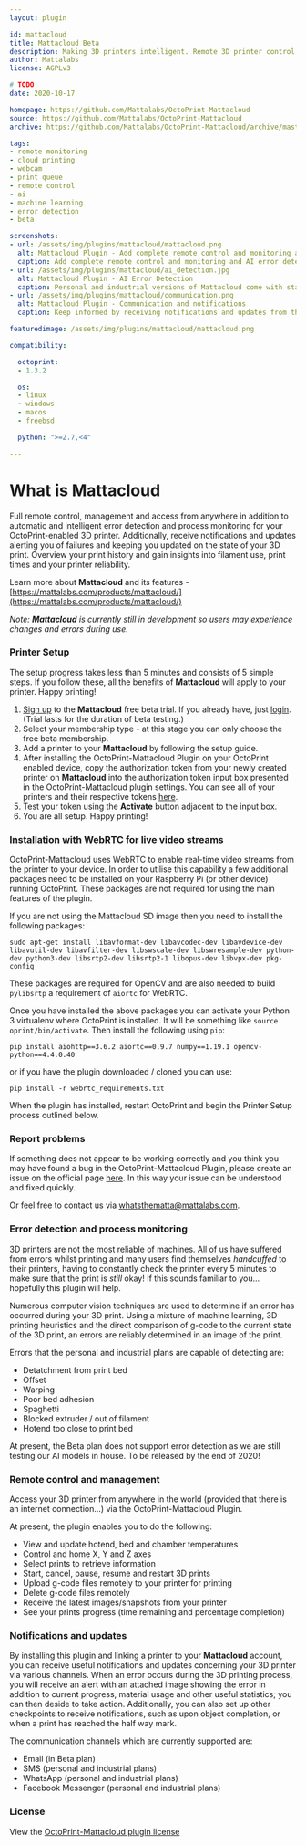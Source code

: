 ```yaml
---
layout: plugin

id: mattacloud
title: Mattacloud Beta
description: Making 3D printers intelligent. Remote 3D printer control and management from anywhere with advanced AI error detection and informative notifications.
author: Mattalabs
license: AGPLv3

# TODO
date: 2020-10-17

homepage: https://github.com/Mattalabs/OctoPrint-Mattacloud
source: https://github.com/Mattalabs/OctoPrint-Mattacloud
archive: https://github.com/Mattalabs/OctoPrint-Mattacloud/archive/master.zip

tags:
- remote monitoring
- cloud printing
- webcam
- print queue
- remote control
- ai
- machine learning
- error detection
- beta

screenshots:
- url: /assets/img/plugins/mattacloud/mattacloud.png
  alt: Mattacloud Plugin - Add complete remote control and monitoring and AI error detection to your 3D printer with Mattacloud by Mattalabs
  caption: Add complete remote control and monitoring and AI error detection to your 3D printer
- url: /assets/img/plugins/mattacloud/ai_detection.jpg
  alt: Mattacloud Plugin - AI Error Detection
  caption: Personal and industrial versions of Mattacloud come with state-of-the-art AI error detection (still being tested internally).
- url: /assets/img/plugins/mattacloud/communication.png
  alt: Mattacloud Plugin - Communication and notifications
  caption: Keep informed by receiving notifications and updates from the Mattacloud to your device.

featuredimage: /assets/img/plugins/mattacloud/mattacloud.png

compatibility:

  octoprint:
  - 1.3.2

  os:
  - linux
  - windows
  - macos
  - freebsd

  python: ">=2.7,<4"

---
```


# What is Mattacloud

Full remote control, management and access from anywhere in addition to automatic and intelligent error detection and process monitoring for your OctoPrint-enabled 3D printer. Additionally, receive notifications and updates alerting you of failures and keeping you updated on the state of your 3D print. Overview your print history and gain insights into filament use, print times and your printer reliability.

Learn more about **Mattacloud** and its features - [https://mattalabs.com/products/mattacloud/](https://mattalabs.com/products/mattacloud/)

_Note: **Mattacloud** is currently still in development so users may experience changes and errors during use._

### Printer Setup

The setup progress takes less than 5 minutes and consists of 5 simple steps. If you follow these, all the benefits of **Mattacloud** will apply to your printer. Happy printing!

1. [Sign up](https://cloud.mattalabs.com/accounts/signup/) to the **Mattacloud** free beta trial. If you already have, just [login](https://cloud.mattalabs.com/accounts/login/). (Trial lasts for the duration of beta testing.)
2. Select your membership type - at this stage you can only choose the free beta membership.
3. Add a printer to your **Mattacloud** by following the setup guide.
4. After installing the OctoPrint-Mattacloud Plugin on your OctoPrint enabled device, copy the authorization token from your newly created printer on **Mattacloud** into the authorization token input box presented in the OctoPrint-Mattacloud plugin settings. You can see all of your printers and their respective tokens [here](https://cloud.mattalabs.com/printer-dashboard/).
5. Test your token using the **Activate** button adjacent to the input box.
6. You are all setup. Happy printing!

### Installation with WebRTC for live video streams

OctoPrint-Mattacloud uses WebRTC to enable real-time video streams from the printer to your device. In order to utilise this capability a few additional packages need to be installed on your Raspberry Pi (or other device) running OctoPrint. These packages are not required for using the main features of the plugin.

If you are not using the Mattacloud SD image then you need to install the following packages:

```
sudo apt-get install libavformat-dev libavcodec-dev libavdevice-dev libavutil-dev libavfilter-dev libswscale-dev libswresample-dev python-dev python3-dev libsrtp2-dev libsrtp2-1 libopus-dev libvpx-dev pkg-config
```

These packages are required for OpenCV and are also needed to build `pylibsrtp` a requirement of `aiortc` for WebRTC.

Once you have installed the above packages you can activate your Python 3 virtualenv where OctoPrint is installed. It will be something like ```source oprint/bin/activate```. Then install the following using `pip`:

```
pip install aiohttp==3.6.2 aiortc==0.9.7 numpy==1.19.1 opencv-python==4.4.0.40
```

or if you have the plugin downloaded / cloned you can use:

```
pip install -r webrtc_requirements.txt
```

When the plugin has installed, restart OctoPrint and begin the Printer Setup process outlined below.

### Report problems

If something does not appear to be working correctly and you think you may have found a bug in the OctoPrint-Mattacloud Plugin, please create an issue on the official page [here](https://github.com/dougbrion/OctoPrint-Mattacloud/issues). In this way your issue can be understood and fixed quickly.

Or feel free to contact us via [whatsthematta@mattalabs.com](mailto:whatsthematta@mattalabs.com).

### Error detection and process monitoring

3D printers are not the most reliable of machines. All of us have suffered from errors whilst printing and many users find themselves _handcuffed_ to their printers, having to constantly check the printer every 5 minutes to make sure that the print is _still_ okay! If this sounds familiar to you... hopefully this plugin will help.

Numerous computer vision techniques are used to determine if an error has occurred during your 3D print. Using a mixture of machine learning, 3D printing heuristics and the direct comparison of g-code to the current state of the 3D print, an errors are reliably determined in an image of the print.

Errors that the personal and industrial plans are capable of detecting are:

- Detatchment from print bed
- Offset
- Warping
- Poor bed adhesion
- Spaghetti
- Blocked extruder / out of filament
- Hotend too close to print bed

At present, the Beta plan does not support error detection as we are still testing our AI models in house. To be released by the end of 2020!

### Remote control and management

Access your 3D printer from anywhere in the world (provided that there is an internet connection...) via the OctoPrint-Mattacloud Plugin.

At present, the plugin enables you to do the following:

- View and update hotend, bed and chamber temperatures
- Control and home X, Y and Z axes
- Select prints to retrieve information
- Start, cancel, pause, resume and restart 3D prints
- Upload g-code files remotely to your printer for printing
- Delete g-code files remotely
- Receive the latest images/snapshots from your printer
- See your prints progress (time remaining and percentage completion)

### Notifications and updates

By installing this plugin and linking a printer to your **Mattacloud** account, you can receive useful notifications and updates concerning your 3D printer via various channels. When an error occurs during the 3D printing process, you will receive an alert with an attached image showing the error in addition to current progress, material usage and other useful statistics; you can then deside to take action. Additionally, you can also set up other checkpoints to receive notifications, such as upon object completion, or when a print has reached the half way mark. 

The communication channels which are currently supported are:

- Email (in Beta plan)
- SMS (personal and industrial plans)
- WhatsApp (personal and industrial plans)
- Facebook Messenger (personal and industrial plans)

### License

View the [OctoPrint-Mattacloud plugin license](https://github.com/Mattalabs/OctoPrint-Mattacloud/blob/master/LICENSE)
